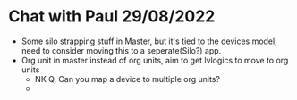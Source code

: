 # Chat with Paul 29/08/2022


- Some silo strapping stuff in Master, but it's tied to the devices model, need to consider moving this to a seperate(Silo?) app.
- Org unit in master instead of org units, aim to get lvlogics to move to org units 
	- NK Q, Can you map a device to multiple org units?
	- 